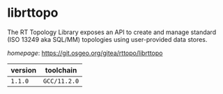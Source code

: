 # librttopo

The RT Topology Library exposes an API to create and manage standard (ISO 13249 aka SQL/MM) topologies using user-provided data stores.

*homepage*: <https://git.osgeo.org/gitea/rttopo/librttopo>

version | toolchain
--------|----------
``1.1.0`` | ``GCC/11.2.0``
